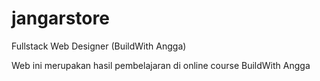# jangarstore
Fullstack Web Designer (BuildWith Angga)

Web ini merupakan hasil pembelajaran di online course BuildWith Angga
